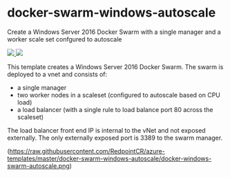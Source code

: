 # docker-swarm-windows-autoscale

Create a Windows Server 2016 Docker Swarm with a single manager and a worker scale set confgured to autoscale

<a href="https://portal.azure.com/#create/Microsoft.Template/uri/https%3A%2F%2Fraw.githubusercontent.com%2FRedPointCR%2Fazure-templates%2Fmaster%2Fdocker-swarm-windows-autoscale%2Fazuredeploy.json" target="_blank">
    <img src="http://azuredeploy.net/deploybutton.png"/>
</a>
<a href="http://armviz.io/#/?load=https%3A%2F%2Fraw.githubusercontent.com%2FRedPointCR%2Fazure-templates%2Fmaster%2Fdocker-swarm-windows-autoscale%2Fazuredeploy.json" target="_blank">
    <img src="http://armviz.io/visualizebutton.png"/>
</a>

This template creates a Windows Server 2016 Docker Swarm. The swarm is deployed to a vnet and consists of: 
 * a single manager 
 * two worker nodes in a scaleset (configured to autoscale based on CPU load)
 * a load balancer (with a single rule to load balance port 80 across the scaleset)

The load balancer front end IP is internal to the vNet and not exposed externally. 
The only externally exposed port is 3389 to the swarm manager.

(https://raw.githubusercontent.com/RedpointCR/azure-templates/master/docker-swarm-windows-autoscale/docker-windows-swarm-autoscale.png)


